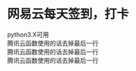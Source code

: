 网易云每天签到，打卡  
==========
python3.X可用<br>
        腾讯云函数使用的话去掉最后一行  
        腾讯云函数使用的话去掉最后一行  
        腾讯云函数使用的话去掉最后一行  

